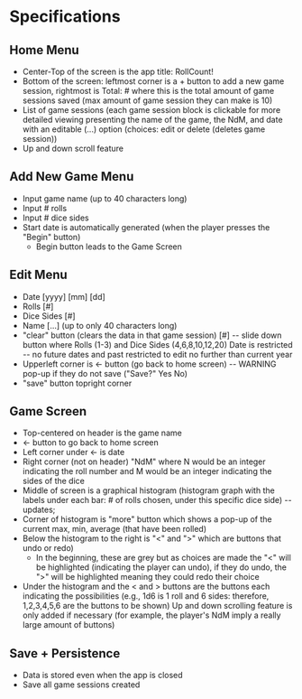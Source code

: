 # Specifications 

## Home Menu
- Center-Top of the screen is the app title: RollCount!
- Bottom of the screen: leftmost corner is a + button to add a new game session, rightmost is Total: # where this is the total amount of game sessions saved (max amount of game session they can make is 10)
- List of game sessions (each game session block is clickable for more detailed viewing presenting the name of the game, the NdM, and date with an editable (...) option (choices: edit or delete (deletes game session))
- Up and down scroll feature

## Add New Game Menu
- Input game name (up to 40 characters long)
- Input # rolls 
- Input # dice sides
- Start date is automatically generated (when the player presses the "Begin" button)
  - Begin button leads to the Game Screen

## Edit Menu
- Date [yyyy] [mm] [dd]
- Rolls [#]
- Dice Sides [#]
- Name [...] (up to only 40 characters long) 
- "clear" button (clears the data in that game session) 
[#] -- slide down button where Rolls (1-3) and Dice Sides (4,6,8,10,12,20)
Date is restricted -- no future dates and past restricted to edit no further than current year 
- Upperleft corner is <- button (go back to home screen) -- WARNING pop-up if they do not save ("Save?" Yes No)
- "save" button topright corner 

## Game Screen
- Top-centered on header is the game name
- <- button to go back to home screen 
- Left corner under <- is date 
- Right corner (not on header) "NdM" where N would be an integer indicating the roll number and M would be an integer indicating the sides of the dice
- Middle of screen is a graphical histogram (histogram graph with the labels under each bar: # of rolls chosen, under this specific dice side) -- updates;
- Corner of histogram is "more" button which shows a pop-up of the current max, min, average (that have been rolled) 
- Below the histogram to the right is "<" and ">" which are buttons that undo or redo)
  - In the beginning, these are grey but as choices are made the "<" will be highlighted (indicating the player can undo), if they do undo, the ">" will be highlighted meaning they could redo their choice 
- Under the histogram and the < and > buttons are the buttons each indicating the possibilities (e.g., 1d6 is 1 roll and 6 sides: therefore, 1,2,3,4,5,6 are the buttons to be shown) 
Up and down scrolling feature is only added if necessary (for example, the player's NdM imply a really large amount of buttons) 

## Save + Persistence 
- Data is stored even when the app is closed 
- Save all game sessions created 
